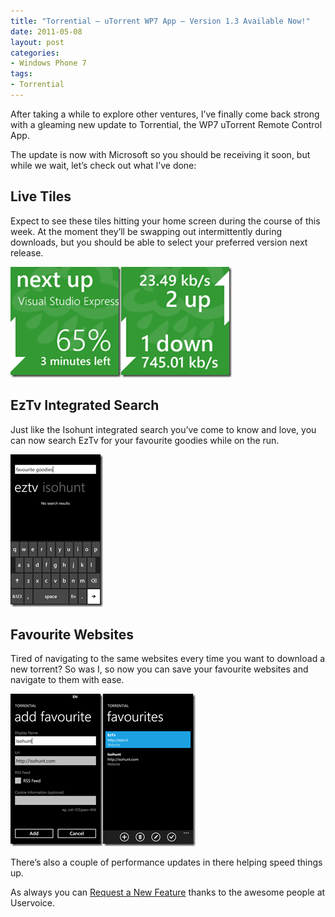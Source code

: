 ```yaml
---
title: "Torrential – uTorrent WP7 App – Version 1.3 Available Now!"
date: 2011-05-08
layout: post
categories:
- Windows Phone 7
tags:
- Torrential
---
```


After taking a while to explore other ventures, I’ve finally come back strong with a gleaming new update to Torrential, the WP7 uTorrent Remote Control App.

The update is now with Microsoft so you should be receiving it soon, but while we wait, let’s check out what I’ve done:

## Live Tiles

Expect to see these tiles hitting your home screen during the course of this week. At the moment they’ll be swapping out intermittently during downloads, but you should be able to select your preferred version next release.

[![nextupgreen](/wp-content/uploads/2011/05/nextupgreen_thumb1.png "nextupgreen")](/wp-content/uploads/2011/05/nextupgreen1.png)[![updowngreen](/wp-content/uploads/2011/05/updowngreen_thumb1.png "updowngreen")](/wp-content/uploads/2011/05/updowngreen1.png)

## EzTv Integrated Search

Just like the Isohunt integrated search you’ve come to know and love, you can now search EzTv for your favourite goodies while on the run.

[![favouritegoodies](/wp-content/uploads/2011/05/favouritegoodies_thumb.png "favouritegoodies")](/wp-content/uploads/2011/05/favouritegoodies.png)

## Favourite Websites

Tired of navigating to the same websites every time you want to download a new torrent? So was I, so now you can save your favourite websites and navigate to them with ease.

[![AddFavourite](/wp-content/uploads/2011/05/AddFavourite_thumb.png "AddFavourite")](/wp-content/uploads/2011/05/AddFavourite.png)[![Favourites](/wp-content/uploads/2011/05/Favourites_thumb.png "Favourites")](/wp-content/uploads/2011/05/Favourites.png)

There’s also a couple of performance updates in there helping speed things up.

As always you can [Request a New Feature](http://torrential.uservoice.com/forums/88381?lang=en&amp;referer=http://benjii.me/torrential/ "Request a New Feature") thanks to the awesome people at Uservoice.